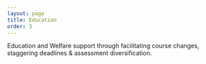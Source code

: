 ```yaml
---
layout: page
title: Education
order: 3
---
```

Education and Welfare support through facilitating course changes, staggering deadlines & assessment diversification.
